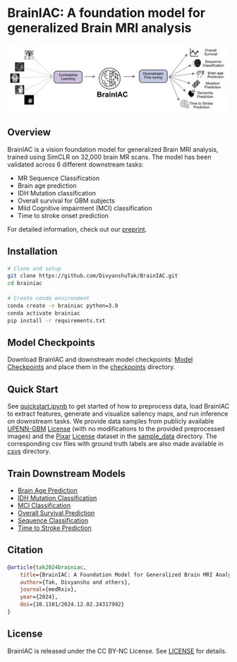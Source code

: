 # BrainIAC: A foundation model for generalized Brain MRI analysis

<p align="center">
  <img src="pictures/brainiac.jpeg" width="1100" alt="BrainIAC Logo"/>
</p>

## Overview

BrainIAC is a vision foundation model for generalized Brain MRI analysis, trained using SimCLR on 32,000 brain MR scans. The model has been validated across 6 different downstream tasks:

- MR Sequence Classification
- Brain age prediction
- IDH Mutation classification 
- Overall survival for GBM subjects
- Mild Cognitive impairment (MCI) classification
- Time to stroke onset prediction

For detailed information, check out our [preprint](https://www.medrxiv.org/content/10.1101/2024.12.02.24317992v1).

## Installation

```bash
# Clone and setup
git clone https://github.com/DivyanshuTak/BrainIAC.git
cd brainiac

# Create conda environment
conda create -n brainiac python=3.9
conda activate brainiac
pip install -r requirements.txt
```

## Model Checkpoints

Download BrainIAC and downstream model checkpoints: [Model Checkpoints](https://drive.google.com/drive/folders/13xMyLS8vy07dNgWHyXDR4A-O_m7hgZZQ?usp=sharing) and place them in the [checkpoints](./src/BrainIAC/checkpoints) directory.

## Quick Start

See [quickstart.ipynb](./src/BrainIAC/quickstart.ipynb) to get started of how to preprocess data, load BrainIAC to extract features, generate and visualize saliency maps, and run inference on downstream tasks. We provide data samples from publicly available [UPENN-GBM](https://www.cancerimagingarchive.net/collection/upenn-gbm/) [License](https://creativecommons.org/licenses/by/4.0/) (with no modifications to the provided preprocessed images) and the [Pixar](https://openneuro.org/datasets/ds000228/versions/1.1.1)  [License](https://creativecommons.org/public-domain/cc0/) dataset in the [sample_data](src/BrainIAC/data/sample/processed/) directory. The corresponding csv files with ground truth labels are also made available in [csvs](src/BrainIAC/data/csvs) directory.


## Train Downstream Models

- [Brain Age Prediction](./src/BrainIAC/Brainage/README.md)
- [IDH Mutation Classification](./src/BrainIAC/IDHprediction/README.md)
- [MCI Classification](./src/BrainIAC/MCIclassification/README.md)
- [Overall Survival Prediction](./src/BrainIAC/OverallSurvival/README.md)
- [Sequence Classification](./src/BrainIAC/SequenceClassification/README.md)
- [Time to Stroke Prediction](./src/BrainIAC/timetostroke/README.md)

## Citation

```bibtex
@article{tak2024brainiac,
    title={BrainIAC: A Foundation Model for Generalized Brain MRI Analysis},
    author={Tak, Divyanshu and others},
    journal={medRxiv},
    year={2024},
    doi={10.1101/2024.12.02.24317992}
}
```

## License

BrainIAC is released under the CC BY-NC License. See [LICENSE](LICENSE) for details.


